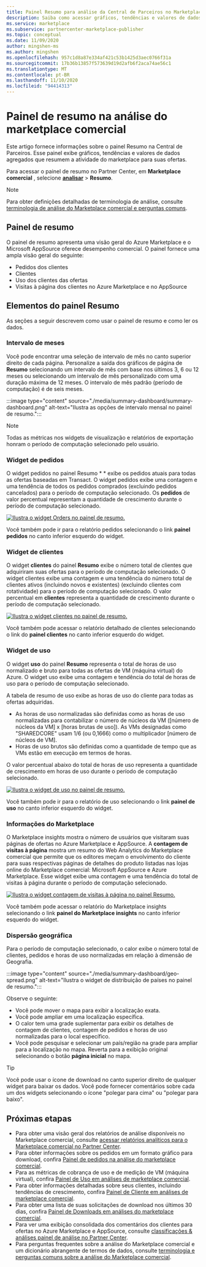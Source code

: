 ```yaml
---
title: Painel Resumo para análise da Central de Parceiros no Marketplace Comercial
description: Saiba como acessar gráficos, tendências e valores de dados agregados que resumem a atividade do marketplace no painel Resumo na Central de Parceiros.
ms.service: marketplace
ms.subservice: partnercenter-marketplace-publisher
ms.topic: conceptual
ms.date: 11/09/2020
author: mingshen-ms
ms.author: mingshen
ms.openlocfilehash: 957c1d8a87e334af421c53b1425d3aec0766f31a
ms.sourcegitcommit: 17b36b13857f573639d19d2afb6f2aca74ae56c1
ms.translationtype: MT
ms.contentlocale: pt-BR
ms.lasthandoff: 11/10/2020
ms.locfileid: "94414313"
---
```

# <a name="summary-dashboard-in-commercial-marketplace-analytics"></a>Painel de resumo na análise do marketplace comercial

Este artigo fornece informações sobre o painel Resumo na Central de Parceiros. Esse painel exibe gráficos, tendências e valores de dados agregados que resumem a atividade do marketplace para suas ofertas.

Para acessar o painel de resumo no Partner Center, em **Marketplace comercial** , selecione **[analisar](https://partner.microsoft.com/dashboard/commercial-marketplace/analytics/summary)**  >  **Resumo**.

>[!NOTE]
> Para obter definições detalhadas de terminologia de análise, consulte [terminologia de análise do Marketplace comercial e perguntas comuns](./partner-center-portal/faq-terminology.md).

## <a name="summary-dashboard"></a>Painel de resumo

O painel de resumo apresenta uma visão geral do Azure Marketplace e o Microsoft AppSource oferece desempenho comercial. O painel fornece uma ampla visão geral do seguinte:

- Pedidos dos clientes
- Clientes
- Uso dos clientes das ofertas
- Visitas à página dos clientes no Azure Marketplace e no AppSource

## <a name="elements-of-the-summary-dashboard"></a>Elementos do painel Resumo

As seções a seguir descrevem como usar o painel de resumo e como ler os dados.

### <a name="month-range"></a>Intervalo de meses

Você pode encontrar uma seleção de intervalo de mês no canto superior direito de cada página. Personalize a saída dos gráficos de página de **Resumo** selecionando um intervalo de mês com base nos últimos 3, 6 ou 12 meses ou selecionando um intervalo de mês personalizado com uma duração máxima de 12 meses. O intervalo de mês padrão (período de computação) é de seis meses.

:::image type="content" source="./media/summary-dashboard/summary-dashboard.png" alt-text="Ilustra as opções de intervalo mensal no painel de resumo.":::

> [!NOTE]
> Todas as métricas nos widgets de visualização e relatórios de exportação honram o período de computação selecionado pelo usuário.

### <a name="orders-widget"></a>Widget de pedidos

O widget pedidos no painel Resumo * * exibe os pedidos atuais para todas as ofertas baseadas em Transact. O widget pedidos exibe uma contagem e uma tendência de todos os pedidos comprados (excluindo pedidos cancelados) para o período de computação selecionado. Os **pedidos** de valor percentual representam a quantidade de crescimento durante o período de computação selecionado.

[![Ilustra o widget Orders no painel de resumo.](./media/summary-dashboard/orders-widget.png)](./media/summary-dashboard/orders-widget.png#lightbox)


Você também pode ir para o relatório pedidos selecionando o link **painel pedidos** no canto inferior esquerdo do widget.

### <a name="customers-widget"></a>Widget de clientes

O widget **clientes** do painel **Resumo** exibe o número total de clientes que adquiriram suas ofertas para o período de computação selecionado. O widget clientes exibe uma contagem e uma tendência do número total de clientes ativos (incluindo novos e existentes) (excluindo clientes com rotatividade) para o período de computação selecionado. O valor percentual em **clientes** representa a quantidade de crescimento durante o período de computação selecionado.

[![Ilustra o widget clientes no painel de resumo.](./media/summary-dashboard/customers-widget.png)](./media/summary-dashboard/customers-widget.png#lightbox)

Você também pode acessar o relatório detalhado de clientes selecionando o link do **painel clientes** no canto inferior esquerdo do widget.

### <a name="usage-widget"></a>Widget de uso

O widget **uso** do painel **Resumo** representa o total de horas de uso normalizado e bruto para todas as ofertas de VM (máquina virtual) do Azure. O widget uso exibe uma contagem e tendência do total de horas de uso para o período de computação selecionado.

A tabela de resumo de uso exibe as horas de uso do cliente para todas as ofertas adquiridas.

- As horas de uso normalizadas são definidas como as horas de uso normalizadas para contabilizar o número de núcleos da VM ([número de núcleos da VM] x [horas brutas de uso]). As VMs designadas como "SHAREDCORE" usam 1/6 (ou 0,1666) como o multiplicador [número de núcleos de VM].
- Horas de uso brutos são definidas como a quantidade de tempo que as VMs estão em execução em termos de horas.

O valor percentual abaixo do total de horas de uso representa a quantidade de crescimento em horas de uso durante o período de computação selecionado.

[![Ilustra o widget de uso no painel de resumo.](./media/summary-dashboard/usage-widget.png)](./media/summary-dashboard/usage-widget.png#lightbox)

Você também pode ir para o relatório de uso selecionando o link **painel de uso** no canto inferior esquerdo do widget.

### <a name="marketplace-insights"></a>Informações do Marketplace

O Marketplace insights mostra o número de usuários que visitaram suas páginas de ofertas no Azure Marketplace e AppSource. A **contagem de visitas à página** mostra um resumo do Web Analytics do Marketplace comercial que permite que os editores meçam o envolvimento do cliente para suas respectivas páginas de detalhes do produto listadas nas lojas online do Marketplace comercial: Microsoft AppSource e Azure Marketplace. Esse widget exibe uma contagem e uma tendência do total de visitas à página durante o período de computação selecionado.

[![Ilustra o widget contagem de visitas à página no painel Resumo.](./media/summary-dashboard/page-visit-count.png)](./media/summary-dashboard/page-visit-count.png#lightbox)

Você também pode acessar o relatório do Marketplace insights selecionando o link **painel do Marketplace insights** no canto inferior esquerdo do widget.

### <a name="geographical-spread"></a>Dispersão geográfica

Para o período de computação selecionado, o calor exibe o número total de clientes, pedidos e horas de uso normalizadas em relação à dimensão de Geografia.

:::image type="content" source="./media/summary-dashboard/geo-spread.png" alt-text="Ilustra o widget de distribuição de países no painel de resumo.":::

Observe o seguinte:

- Você pode mover o mapa para exibir a localização exata.
- Você pode ampliar em uma localização específica.
- O calor tem uma grade suplementar para exibir os detalhes de contagem de clientes, contagem de pedidos e horas de uso normalizadas para o local específico.
- Você pode pesquisar e selecionar um país/região na grade para ampliar para a localização no mapa. Reverta para a exibição original selecionando o botão **página inicial** no mapa.

> [!TIP]
> Você pode usar o ícone de download no canto superior direito de qualquer widget para baixar os dados. Você pode fornecer comentários sobre cada um dos widgets selecionando o ícone "polegar para cima" ou "polegar para baixo".

## <a name="next-steps"></a>Próximas etapas

- Para obter uma visão geral dos relatórios de análise disponíveis no Marketplace comercial, consulte [acessar relatórios analíticos para o Marketplace comercial no Partner Center](./partner-center-portal/analytics.md).
- Para obter informações sobre os pedidos em um formato gráfico para download, confira [Painel de pedidos na análise do marketplace comercial](orders-dashboard.md).
- Para as métricas de cobrança de uso e de medição de VM (máquina virtual), confira [Painel de Uso em análises de marketplace comercial](usage-dashboard.md).
- Para obter informações detalhadas sobre seus clientes, incluindo tendências de crescimento, confira [Painel de Cliente em análises de marketplace comercial](customer-dashboard.md).
- Para obter uma lista de suas solicitações de download nos últimos 30 dias, confira [Painel de Downloads em análises do marketplace comercial](./partner-center-portal/downloads-dashboard.md).
- Para ver uma exibição consolidada dos comentários dos clientes para ofertas no Azure Marketplace e AppSource, consulte [classificações & análises painel de análise no Partner Center](./partner-center-portal/ratings-reviews.md).
- Para perguntas frequentes sobre a análise do Marketplace comercial e um dicionário abrangente de termos de dados, consulte [terminologia e perguntas comuns sobre a análise do Marketplace comercial](./partner-center-portal/faq-terminology.md).
